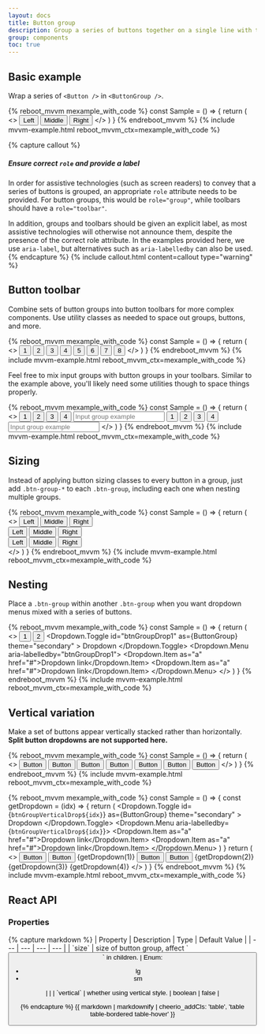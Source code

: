 ```yaml
---
layout: docs
title: Button group
description: Group a series of buttons together on a single line with the button group, and super-power them with JavaScript.
group: components
toc: true
---
```


## Basic example

Wrap a series of `<Button />` in `<ButtonGroup />`.

{% reboot_mvvm mexample_with_code %}
const Sample = () => {
  return (
    <>
      <ButtonGroup aria-label="Basic example">
        <Button theme="secondary">Left</Button>
        <Button theme="secondary">Middle</Button>
        <Button theme="secondary">Right</Button>
      </ButtonGroup>
    </>
  )
}
{% endreboot_mvvm %}
{% include mvvm-example.html reboot_mvvm_ctx=mexample_with_code %}

{% capture callout %}
##### Ensure correct `role` and provide a label

In order for assistive technologies (such as screen readers) to convey that a series of buttons is grouped, an appropriate `role` attribute needs to be provided. For button groups, this would be `role="group"`, while toolbars should have a `role="toolbar"`.

In addition, groups and toolbars should be given an explicit label, as most assistive technologies will otherwise not announce them, despite the presence of the correct role attribute. In the examples provided here, we use `aria-label`, but alternatives such as `aria-labelledby` can also be used.
{% endcapture %}
{% include callout.html content=callout type="warning" %}

## Button toolbar

Combine sets of button groups into button toolbars for more complex components. Use utility classes as needed to space out groups, buttons, and more.

{% reboot_mvvm mexample_with_code %}
const Sample = () => {
  return (
    <>
      <ButtonToolbar aria-label="Toolbar with button groups">
        <ButtonGroup class="mr-2" aria-label="First group">
          <Button theme="secondary">1</Button>
          <Button theme="secondary">2</Button>
          <Button theme="secondary">3</Button>
          <Button theme="secondary">4</Button>
        </ButtonGroup>
        <ButtonGroup class="mr-2" aria-label="Second group">
          <Button theme="secondary">5</Button>
          <Button theme="secondary">6</Button>
          <Button theme="secondary">7</Button>
        </ButtonGroup>
        <ButtonGroup aria-label="Third group">
          <Button theme="secondary">8</Button>
        </ButtonGroup>
      </ButtonToolbar>
    </>
  )
}
{% endreboot_mvvm %}
{% include mvvm-example.html reboot_mvvm_ctx=mexample_with_code %}

Feel free to mix input groups with button groups in your toolbars. Similar to the example above, you'll likely need some utilities though to space things properly.

{% reboot_mvvm mexample_with_code %}
const Sample = () => {
  return (
    <>
      <ButtonToolbar class="mb-3" aria-label="Toolbar with button groups">
        <ButtonGroup class="mr-2" aria-label="First group">
          <Button theme="secondary">1</Button>
          <Button theme="secondary">2</Button>
          <Button theme="secondary">3</Button>
          <Button theme="secondary">4</Button>
        </ButtonGroup>
        <InputGroup prepend="@">
          <Input type="text" class="form-control" placeholder="Input group example" aria-label="Input group example" aria-describedby="btnGroupAddon" />
        </InputGroup>
      </ButtonToolbar>
      <ButtonToolbar class="justify-content-between" aria-label="Toolbar with button groups">
        <ButtonGroup class="mr-2" aria-label="First group">
          <Button theme="secondary">1</Button>
          <Button theme="secondary">2</Button>
          <Button theme="secondary">3</Button>
          <Button theme="secondary">4</Button>
        </ButtonGroup>
        <InputGroup prepend="@">
          <Input type="text" class="form-control" placeholder="Input group example" aria-label="Input group example" aria-describedby="btnGroupAddon2" />
        </InputGroup>
      </ButtonToolbar>
    </>
  )
}
{% endreboot_mvvm %}
{% include mvvm-example.html reboot_mvvm_ctx=mexample_with_code %}

## Sizing

Instead of applying button sizing classes to every button in a group, just add `.btn-group-*` to each `.btn-group`, including each one when nesting multiple groups.

{% reboot_mvvm mexample_with_code %}
const Sample = () => {
  return (
    <>
      <ButtonGroup size="lg" aria-label="Large button group">
        <Button theme="secondary">Left</Button>
        <Button theme="secondary">Middle</Button>
        <Button theme="secondary">Right</Button>
      </ButtonGroup>
      <br />
      <ButtonGroup aria-label="Default button group">
        <Button theme="secondary">Left</Button>
        <Button theme="secondary">Middle</Button>
        <Button theme="secondary">Right</Button>
      </ButtonGroup>
      <br />
      <ButtonGroup size="sm" aria-label="Small button group">
        <Button theme="secondary">Left</Button>
        <Button theme="secondary">Middle</Button>
        <Button theme="secondary">Right</Button>
      </ButtonGroup>
      <br />
    </>
  )
}
{% endreboot_mvvm %}
{% include mvvm-example.html reboot_mvvm_ctx=mexample_with_code %}

## Nesting

Place a `.btn-group` within another `.btn-group` when you want dropdown menus mixed with a series of buttons.

{% reboot_mvvm mexample_with_code %}
const Sample = () => {
  return (
    <>
      <ButtonGroup aria-label="Button group with nested dropdown">
        <Button theme="secondary">1</Button>
        <Button theme="secondary">2</Button>
        <Dropdown noWrap>
          <Dropdown.Toggle
            id="btnGroupDrop1"
            as={ButtonGroup}
            theme="secondary"
          >
            Dropdown
          </Dropdown.Toggle>
          <Dropdown.Menu aria-labelledby="btnGroupDrop1">
            <Dropdown.Item as="a" href="#">Dropdown link</Dropdown.Item>
            <Dropdown.Item as="a" href="#">Dropdown link</Dropdown.Item>
          </Dropdown.Menu>
        </Dropdown>
      </ButtonGroup>
    </>
  )
}
{% endreboot_mvvm %}
{% include mvvm-example.html reboot_mvvm_ctx=mexample_with_code %}

## Vertical variation

Make a set of buttons appear vertically stacked rather than horizontally. **Split button dropdowns are not supported here.**

{% reboot_mvvm mexample_with_code %}
const Sample = () => {
  return (
    <>
      <ButtonGroup vertical aria-label="Vertical button group">
        <Button theme="secondary">Button</Button>
        <Button theme="secondary">Button</Button>
        <Button theme="secondary">Button</Button>
        <Button theme="secondary">Button</Button>
        <Button theme="secondary">Button</Button>
        <Button theme="secondary">Button</Button>
        <Button theme="secondary">Button</Button>
      </ButtonGroup>
    </>
  )
}
{% endreboot_mvvm %}
{% include mvvm-example.html reboot_mvvm_ctx=mexample_with_code %}

{% reboot_mvvm mexample_with_code %}
const Sample = () => {
  const getDropdown = (idx) => {
    return (
      <Dropdown noWrap>
        <Dropdown.Toggle
          id={`btnGroupVerticalDrop${idx}`}
          as={ButtonGroup}
          theme="secondary"
        >
          Dropdown
        </Dropdown.Toggle>
        <Dropdown.Menu aria-labelledby={`btnGroupVerticalDrop${idx}`}>
          <Dropdown.Item as="a" href="#">Dropdown link</Dropdown.Item>
          <Dropdown.Item as="a" href="#">Dropdown link</Dropdown.Item>
        </Dropdown.Menu>
      </Dropdown>
    )
  }
  return (
    <>
      <ButtonGroup vertical aria-label="Vertical button group">
        <Button theme="secondary">Button</Button>
        <Button theme="secondary">Button</Button>
        {getDropdown(1)}
        <Button theme="secondary">Button</Button>
        <Button theme="secondary">Button</Button>
        {getDropdown(2)}
        {getDropdown(3)}
        {getDropdown(4)}
      </ButtonGroup>
    </>
  )
}
{% endreboot_mvvm %}
{% include mvvm-example.html reboot_mvvm_ctx=mexample_with_code %}

## React API

### Properties

<div class="rbt-properties-table-wrapper">
{% capture markdown %}
| Property | Description | Type | Default Value |
| --- | --- | --- | --- |
| `size` | size of button group, affect `<Button />` in children. | Enum: <ul><li>lg</li><li>sm</li></ul> |  |
| `vertical` | whether using vertical style. | boolean | false  |

{% endcapture %}
{{ markdown | markdownify | cheerio_addCls: 'table', 'table table-bordered table-hover' }}
</div>
